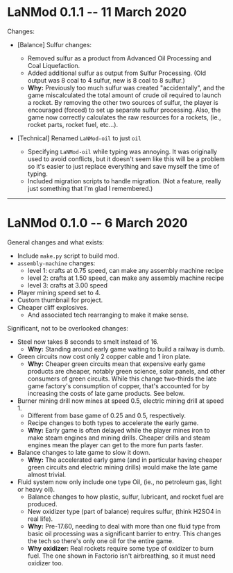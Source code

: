 # LaNMod 0.1.1 -- 11 March 2020
Changes:
- [Balance] Sulfur changes:
  - Removed sulfur as a product from Advanced Oil Processing and Coal Liquefaction.
  - Added additional sulfur as output from Sulfur Processing.  (Old output was 8 coal to 4 sulfur, new is 8 coal to 8 sulfur.)
  - __Why:__ Previously too much sulfur was created "accidentally", and the game miscalculated the total amount of crude oil required to launch a rocket.  By removing the other two sources of sulfur, the player is encouraged (forced) to set up separate sulfur processing.  Also, the game now correctly calculates the raw resources for a rockets, (ie., rocket parts, rocket fuel, etc...).

- [Technical] Renamed `LaNMod-oil` to just `oil`
  - Specifying `LaNMod-oil` while typing was annoying.  It was originally used to avoid conflicts, but it doesn't seem like this will be a problem so it's easier to just replace everything and save myself the time of typing.
  - Included migration scripts to handle migration.  (Not a feature, really just something that I'm glad I remembered.)

---

# LaNMod 0.1.0 -- 6 March 2020
General changes and what exists:
- Include `make.py` script to build mod.
- `assembly-machine` changes:
  - level 1: crafts at 0.75 speed, can make any assembly machine recipe
  - level 2: crafts at 1.50 speed, can make any assembly machine recipe
  - level 3: crafts at 3.00 speed
- Player mining speed set to 4.
-  Custom thumbnail for project.
- Cheaper cliff explosives.
  - And associated tech rearranging to make it make sense.


Significant, not to be overlooked changes:
- Steel now takes 8 seconds to smelt instead of 16.
  - __Why:__ Standing around early game waiting to build  a railway is dumb.
- Green circuits now cost only 2 copper cable and 1 iron plate.
  - __Why:__ Cheaper green circuits mean that expensive early game products are cheaper, notably green science, solar panels, and other consumers of green circuits.  While this change two-thirds the late game factory's consumption of copper, that's accounted for by increasing the costs of late game products.  See below.
- Burner mining drill now mines at speed 0.5, electric mining drill at speed 1.
  - Different from base game of 0.25 and 0.5, respectively.
  - Recipe changes to both types to accelerate the early game.
  - __Why:__ Early game is often delayed while the player mines iron to make steam engines and mining drills.  Cheaper drills and steam engines mean the player can get to the more fun parts faster.
- Balance changes to late game to slow it down.
  - __Why:__ The accelerated early game (and in particular having cheaper green circuits and electric mining drills) would make the late game almost trivial.
- Fluid system now only include one type Oil, (ie., no petroleum gas, light or heavy oil).
  - Balance changes to how plastic, sulfur, lubricant, and rocket fuel are produced.
  - New oxidizer type (part of balance) requires sulfur, (think H2SO4 in real life).
  - __Why:__ Pre-17.60, needing to deal with more than one fluid type from basic oil processing was a significant barrier to entry.  This changes the tech so there's only one oil for the entire game.
  - __Why oxidizer:__ Real rockets require some type of oxidizer to burn fuel.  The one shown in Factorio isn't airbreathing, so it must need oxidizer too.
